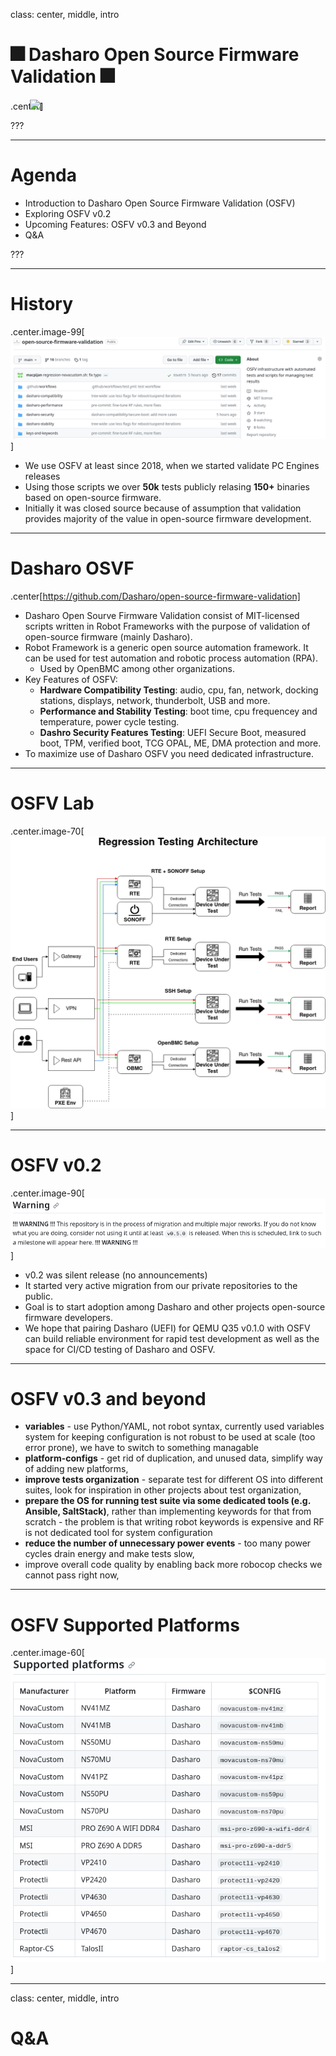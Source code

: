 class: center, middle, intro

# &#x1F386; Dasharo Open Source Firmware Validation &#x1F386;

.center[<img src="/remark-templates/dasharo-presentation-template/images/dasharo-sygnet-white.svg" width="150px" style="margin-left:-20px">]

???

---

# Agenda

* Introduction to Dasharo Open Source Firmware Validation (OSFV)
* Exploring OSFV v0.2
* Upcoming Features: OSFV v0.3 and Beyond
* Q&A

???

---

# History

.center.image-99[![](/img/osfv.png)]

* We use OSFV at least since 2018, when we started validate PC Engines releases
* Using those scripts we over **50k** tests publicly relasing **150+** binaries
  based on open-source firmware.
* Initially it was closed source because of assumption that validation provides
  majority of the value in open-source firmware development.

---

# Dasharo OSVF

.center[https://github.com/Dasharo/open-source-firmware-validation]

* Dasharo Open Sourve Firmware Validation consist of MIT-licensed scripts
  written in Robot Frameworks with the purpose of validation of open-source
  firmware (mainly Dasharo).
* Robot Framework is a generic open source automation framework. It can be used
  for test automation and robotic process automation (RPA).
  - Used by OpenBMC among other organizations.
* Key Features of OSFV:
  - **Hardware Compatibility Testing**: audio, cpu, fan, network, docking
    stations, displays, network, thunderbolt, USB and more.
  - **Performance and Stability Testing**: boot time, cpu frequencey and
    temperature, power cycle testing.
  - **Dashro Security Features Testing**: UEFI Secure Boot, measured boot, TPM,
    verified boot, TCG OPAL, ME, DMA protection and more.
* To maximize use of Dasharo OSFV you need dedicated infrastructure.

---

# OSFV Lab
 
.center.image-70[![](/img/osfv_arch.png)]

---

# OSFV v0.2

.center.image-90[![](/img/osfv_warn.png)]

* v0.2 was silent release (no announcements)
* It started very active migration from our private repositories to the public.
* Goal is to start adoption among Dasharo and other projects open-source
  firmware developers.
* We hope that pairing Dasharo (UEFI) for QEMU Q35 v0.1.0 with OSFV can build
  reliable environment for rapid test development as well as the space for
  CI/CD testing of Dasharo and OSFV.

---

# OSFV v0.3 and beyond

* **variables** - use Python/YAML, not robot syntax, currently used variables
  system for keeping configuration is not robust to be used at scale (too error
  prone), we have to switch to something managable
* **platform-configs** - get rid of duplication, and unused data, simplify way of
  adding new platforms,
* **improve tests organization** - separate test for different OS into different
  suites, look for inspiration in other projects about test organization,
* **prepare the OS for running test suite via some dedicated tools (e.g. Ansible,
  SaltStack)**, rather than implementing keywords for that from scratch - the
  problem is that writing robot keywords is expensive and RF is not dedicated
  tool for system configuration
* **reduce the number of unnecessary power events** - too many power cycles drain
  energy and make tests slow,
* improve overall code quality by enabling back more robocop checks we cannot
  pass right now,

---

# OSFV Supported Platforms

.center.image-60[![](/img/osfv_supported_platforms.png)]

---
class: center, middle, intro

# Q&A
